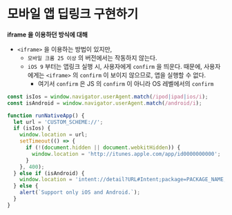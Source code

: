 # 모바일 앱 딥링크 구현하기

__iframe 을 이용하던 방식에 대해__
- `<iframe>` 을 이용하는 방법이 있지만,
  - `모바일 크롬 25 이상` 의 버전에서는 작동하지 않는다.
  - `iOS 9` 부터는 앱링크 실행 시, 사용자에게 `confirm` 을 띄운다. 때문에, 사용자에게는 `<iframe>` 의 `confirm` 이 보이지 않으므로, 앱을 실행할 수 없다.
    - 여기서 `confirm` 은 JS 의 `confirm` 이 아니라 OS 레벨에서의 `confirm`

```js
const isIos = window.navigator.userAgent.match(/ipod|ipad|ios/i);
const isAndroid = window.navigator.userAgent.match(/android/i);

function runNativeApp() {
  let url = 'CUSTOM_SCHEME://';
  if (isIos) {
    window.location = url;
    setTimeout(() => {
      if (!(document.hidden || document.webkitHidden)) {
        window.location = 'http://itunes.apple.com/app/id0000000000';
      }
    }, 400);
  } else if (isAndroid) {
    window.location = 'intent://detail?URL#Intent;package=PACKAGE_NAME;scheme=SCHEME_NAME;end;';
  } else {
    alert(`Support only iOS and Android.`);
  }
}
```

